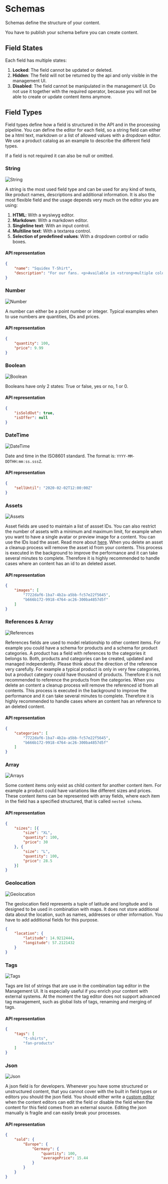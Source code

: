 # Schemas

Schemas define the structure of your content.

You have to publish your schema before you can create content.

## Field States

Each field has multiple states:

1. **Locked**: The field cannot be updated or deleted.
2. **Hidden**: The field will not be returned by the api and only visible in the management UI.
3. **Disabled**: The field cannot be manipulated in the management UI. Do not use it together with the required operator, because you will not be able to create or update content items anymore.

## Field Types

Field types define how a field is structured in the API and in the processing pipeline. You can define the editor for each field, so a string field can either be a html text, markdown or a list of allowed values with a dropdown editor. We use a product catalog as an example to describe the different field types.

 If a field is not required it can also be null or omitted.

### String

![String](../images/fields/string.png)

A string is the most used field type and can be used for any kind of texts, like product names, descriptions and additional information. It is also the most flexible field and the usage depends very much on the editor you are using:

1. **HTML**: With a wysiwyg editor.
2. **Markdown**: With a markdown editor.
3. **Singleline text**: With an input control.
4. **Multiline text**: With a textarea control.
5. **Selection of predefined values**: With a dropdown control or radio boxes.

#### API representation

```json
{
    "name": "Squidex T-Shirt",
    "description": "For our fans. <p>Available in <strong>multiple colors ..."
}
```

### Number

![Number](../images/fields/number.png)

A number can either be a point number or integer. Typical examples when to use numbers are quantities, IDs and prices.

#### API representation

```json
{
    "quantity": 100,
    "price": 9.99
}
```

### Boolean

![Boolean](../images/fields/boolean.png)

Booleans have only 2 states: True or false, yes or no, 1 or 0.

#### API representation

```json
{
    "isSoldOut": true,
    "isOffer": null
}
```

### DateTime

![DateTime](../images/fields/datetime.png)

Date and time in the ISO8601 standard. The format is: `YYYY-MM-DDTHH:mm:ss.sssZ`.

#### API representation

```json
{
    "sellUntil": "2020-02-02T12:00:00Z"
}
```

### Assets

![Assets](../images/fields/assets.png)

Asset fields are used to maintain a list of assset IDs. You can also restrict the number of assets with a minimum and maximum limit, for example when you want to have a single avatar or preview image for a content. You can use the IDs load the asset. Read more about [here](../04-guides/05-assets.md). When you delete an asset a cleanup process will remove the asset id from your contents. This process is executed in the background to improve the performance and it can take several minutes to complete. Therefore it is highly recommended to handle cases where an content has an id to an deleted asset.

#### API representation

```json
{
    "images": [
        "7722daf6-1ba7-4b2a-a5bb-fc57e22f5645",
        "b666b172-9918-4764-ac26-300ba4857d5f"
    ]
}
```

### References & Array

![References](../images/fields/references.png)

References fields are used to model relationship to other content items. For example you could have a schema for products and a schema for product categories. A product has a field with references to the categories it belongs to. Both, products and categories can be created, updated and managed independently. Please think about the direction of the reference very carefully. For example a typical product is only in very few categories, but a product category could have thousand of products. Therefore it is not recommended to reference the products from the categories. When you delete an content a cleanup process will remove the referenced id from all contents. This process is executed in the background to improve the performance and it can take several minutes to complete. Therefore it is highly recommended to handle cases where an content has an reference to an deleted content.

#### API representation

```json
{
    "categories": [
        "7722daf6-1ba7-4b2a-a5bb-fc57e22f5645",
        "b666b172-9918-4764-ac26-300ba4857d5f"
    ]
}
```

### Array

![Arrays](../images/fields/array.png)

Some content items only exist as child content for another content item. For example a product could have variations like different sizes and prices. These content items can be represented with array fields, where each item in the field has a specified structured, that is called `nested schema`. 

#### API representation

```json
{
    "sizes": [{
        "size": "XL",
        "quantity": 100,
        "price": 30
    }, {
        "size": "L",
        "quantity": 100,
        "price": 28.5
    }]
}
```

### Geolocation

![Geolocation](../images/fields/geolocation.png)

The geolocation field represents a tuple of latitude and longitude and is designed to be used in combination with maps. It does not store additional data about the location, such as names, addresses or other information. You have to add additional fields for this purpose.

```json
{
    "location": {
        "latitude": 14.9212444,
        "longitude": 57.2121432
    }
}
```

### Tags

![Tags](../images/fields/tags.png)

Tags are list of strings that are use in the combination tag editor in the Management UI. It is especially useful if you enrich your content with external systems. At the moment the tag editor does not support advanced tag management, such as global lists of tags, renaming and merging of tags.

#### API representation

```json
{
    "tags": [
        "t-shirts",
        "fan-products"
    ]
}
```

### Json

![Json](../images/fields/json.png)

A json field is for developers. Whenever you have some structured or unstructured content, that you cannot cover with the built in field types or editors you should the json field. You should either write a [custom editor](../04-guides/07-custom-editors.md) when the content editors can edit the field or disable the field when the content for this field comes from an external source. Editing the json manually is fragile and can easily break your processes.

#### API representation

```json
{
    "sold": {
        "Europe": {
            "Germany": {
                "quantity": 100,
                "averagePrice": 15.44
            }
        }
    }
}
```